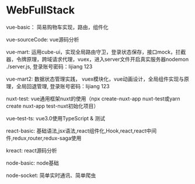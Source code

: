 # WebFullStack

vue-basic： 简易购物车实现，路由，组件化

vue-sourceCode: vue源码分析

vue-mart: 运用cube-ui，实现全局路由守卫，登录状态保存，接口mock，拦截器，令牌原理，跨域请求代理，vuex，进入server文件开启真实服务器nodemon ./server.js, 登录账号密码：lijiang  123

vue-mart2: 数据状态管理实践， vuex模块化，vue动画设计，全局组件实现与原理，全局回退管理, 登录账号密码：lijiang  123

nuxt-test: vue通用框架nuxt的使用（npx create-nuxt-app nuxt-test或yarn create nuxt-app test-nuxt初始化项目）

vue-test-ts: vue3.0使用TypeScript & 测试

react-basic: 基础语法,jsx语法,react组件化,Hook,react,react中间件,redux,router,redux-saga使用

kreact: react源码分析

node-basic: node基础

node-socket: 简单实时通讯、简单爬虫